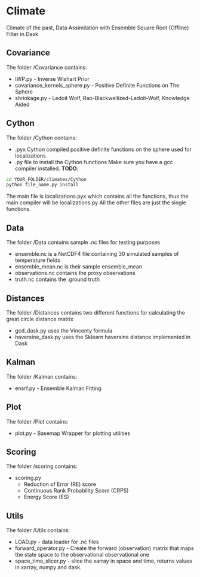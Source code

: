 # Climate
Climate of the past, Data Assimilation with Ensemble Square Root (Offline) Filter in Dask

## Covariance
The folder /Covariance contains:
- IWP.py - Inverse Wishart Prior
- covariance_kernels_sphere.py - Positive Definite Functions on The Sphere
- shrinkage.py - Ledoit Wolf, Rao-Blackwellized-Ledoit-Wolf, Knowledge Aided


## Cython

The folder /Cython contains:
- .pyx Cython compiled positive definite functions on the sphere used for localizations
- .py file to install the Cython functions
Make sure you have a gcc compiler installed. 
**TODO**:
```sh
cd YOUR_FOLDER/climates/Cython
python file_name.py install
```
The main file is localizations.pyx which contains all the functions, thus the main compiler will be localizations.py
All the other files are just the single functions.

## Data

The folder /Data contains sample .nc files for testing purposes

- ensemble.nc is a NetCDF4 file containing 30 simulated samples of temperature fields 
- ensemble_mean.nc is their sample ensemble_mean
- observations.nc contains the proxy observations
- truth.nc contains the .ground truth

## Distances

The folder /Distances contains two different functions for calculating the great circle distance matrix

- gcd_dask.py uses the Vincenty formula
- haversine_dask.py uses the Sklearn haversine distance implemented in Dask

## Kalman

The folder /Kalman contains:

- ensrf.py - Ensemble Kalman Fitting

## Plot

The folder /Plot contains:

- plot.py - Basemap Wrapper for plotting utilities

## Scoring

The folder /scoring contains:

- scoring.py 
    - Reduction of Error (RE) score
    - Continuous Rank Probability Score (CRPS)
    - Energy Score (ES)

## Utils

The folder /Utils contains:

- LOAD.py - data loader for .nc files
- forward_operator.py - Create the forward (observation) matrix that maps the state space to the observational observational one
- space_time_slicer.py - slice the xarray in space and time, returns values in xarray, numpy and dask.
